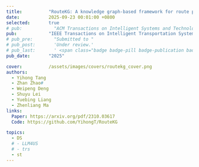 ```yaml
---
title:          "RouteKG: A knowledge graph-based framework for route prediction on road networks"
date:           2025-09-23 00:01:00 +0800
selected:       true
# pub:            "ACM Transactions on Intelligent Systems and Technology"
pub:            "IEEE Transactions on Intelligent Transportation Systems"
# pub_pre:        "Submitted to "
# pub_post:       'Under review.'
# pub_last:       ' <span class="badge badge-pill badge-publication badge-success">Spotlight</span>'
pub_date:       "2025"

cover:          /assets/images/covers/routekg_cover.png
authors:
  - Yihong Tang
  - Zhan Zhao#
  - Weipeng Deng
  - Shuyu Lei
  - Yuebing Liang
  - Zhenliang Ma
links:
  Paper: https://arxiv.org/pdf/2310.03617
  Code: https://github.com/YihongT/RouteKG

topics:
  - DS
  # - LLM4US
  # - trs
  - st
---
```

